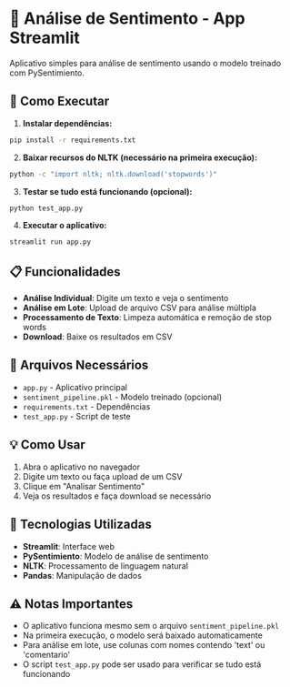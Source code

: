 # 🤖 Análise de Sentimento - App Streamlit

Aplicativo simples para análise de sentimento usando o modelo treinado com PySentimiento.

## 🚀 Como Executar

1. **Instalar dependências:**
```bash
pip install -r requirements.txt
```

2. **Baixar recursos do NLTK (necessário na primeira execução):**
```bash
python -c "import nltk; nltk.download('stopwords')"
```

3. **Testar se tudo está funcionando (opcional):**
```bash
python test_app.py
```

4. **Executar o aplicativo:**
```bash
streamlit run app.py
```

## 📋 Funcionalidades

- **Análise Individual**: Digite um texto e veja o sentimento
- **Análise em Lote**: Upload de arquivo CSV para análise múltipla
- **Processamento de Texto**: Limpeza automática e remoção de stop words
- **Download**: Baixe os resultados em CSV

## 📁 Arquivos Necessários

- `app.py` - Aplicativo principal
- `sentiment_pipeline.pkl` - Modelo treinado (opcional)
- `requirements.txt` - Dependências
- `test_app.py` - Script de teste

## 💡 Como Usar

1. Abra o aplicativo no navegador
2. Digite um texto ou faça upload de um CSV
3. Clique em "Analisar Sentimento"
4. Veja os resultados e faça download se necessário

## 🔧 Tecnologias Utilizadas

- **Streamlit**: Interface web
- **PySentimiento**: Modelo de análise de sentimento
- **NLTK**: Processamento de linguagem natural
- **Pandas**: Manipulação de dados

## ⚠️ Notas Importantes

- O aplicativo funciona mesmo sem o arquivo `sentiment_pipeline.pkl`
- Na primeira execução, o modelo será baixado automaticamente
- Para análise em lote, use colunas com nomes contendo 'text' ou 'comentario'
- O script `test_app.py` pode ser usado para verificar se tudo está funcionando